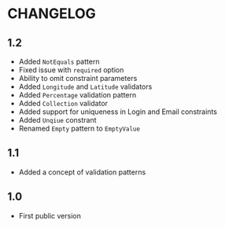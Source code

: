CHANGELOG
=========

1.2
---

 * Added `NotEquals` pattern
 * Fixed issue with `required` option
 * Ability to omit constraint parameters
 * Added `Longitude` and `Latitude` validators
 * Added `Percentage` validation pattern
 * Added `Collection` validator
 * Added support for uniqueness in Login and Email constraints
 * Added `Unqiue` constrant
 * Renamed `Empty` pattern to `EmptyValue`

1.1
---

 * Added a concept of validation patterns


1.0
---

 * First public version